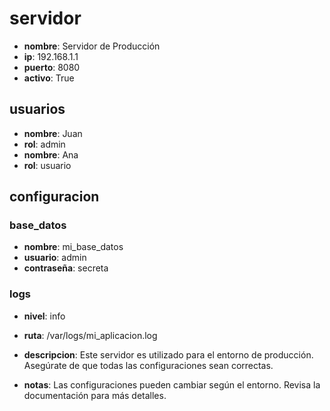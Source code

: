 # servidor
- **nombre**: Servidor de Producción
- **ip**: 192.168.1.1
- **puerto**: 8080
- **activo**: True
## usuarios
- **nombre**: Juan
- **rol**: admin
- **nombre**: Ana
- **rol**: usuario
## configuracion
### base_datos
- **nombre**: mi_base_datos
- **usuario**: admin
- **contraseña**: secreta
### logs
- **nivel**: info
- **ruta**: /var/logs/mi_aplicacion.log
- **descripcion**: Este servidor es utilizado para el entorno de producción.
Asegúrate de que todas las configuraciones sean correctas.

- **notas**: Las configuraciones pueden cambiar según el entorno. Revisa la documentación para más detalles.
